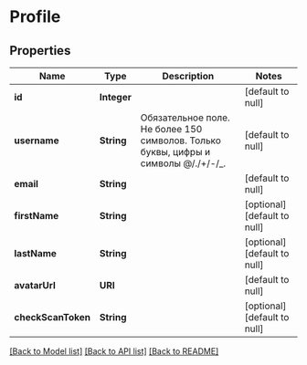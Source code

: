 # Profile
## Properties

Name | Type | Description | Notes
------------ | ------------- | ------------- | -------------
**id** | **Integer** |  | [default to null]
**username** | **String** | Обязательное поле. Не более 150 символов. Только буквы, цифры и символы @/./+/-/_. | [default to null]
**email** | **String** |  | [default to null]
**firstName** | **String** |  | [optional] [default to null]
**lastName** | **String** |  | [optional] [default to null]
**avatarUrl** | **URI** |  | [default to null]
**checkScanToken** | **String** |  | [optional] [default to null]

[[Back to Model list]](../index.md#documentation-for-models) [[Back to API list]](../index.md#documentation-for-api-endpoints) [[Back to README]](../index.md)

